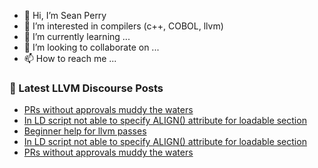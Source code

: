 - 👋 Hi, I’m Sean Perry
- 👀 I’m interested in compilers (c++, COBOL, llvm)
- 🌱 I’m currently learning ...
- 💞️ I’m looking to collaborate on ...
- 📫 How to reach me ...

<!---
s66perry/s66perry is a ✨ special ✨ repository because its `README.md` (this file) appears on your GitHub profile.
You can click the Preview link to take a look at your changes.
--->
### 📕 Latest LLVM Discourse Posts

<!-- DISCOURSE-LLVM:START -->
- [PRs without approvals muddy the waters](https://discourse.llvm.org/t/prs-without-approvals-muddy-the-waters/76656#post_17)
- [In LD script not able to specify ALIGN&lpar;&rpar; attribute for loadable section](https://discourse.llvm.org/t/in-ld-script-not-able-to-specify-align-attribute-for-loadable-section/76382#post_6)
- [Beginner help for llvm passes](https://discourse.llvm.org/t/beginner-help-for-llvm-passes/76600#post_7)
- [In LD script not able to specify ALIGN&lpar;&rpar; attribute for loadable section](https://discourse.llvm.org/t/in-ld-script-not-able-to-specify-align-attribute-for-loadable-section/76382#post_5)
- [PRs without approvals muddy the waters](https://discourse.llvm.org/t/prs-without-approvals-muddy-the-waters/76656#post_16)
<!-- DISCOURSE-LLVM:END -->
